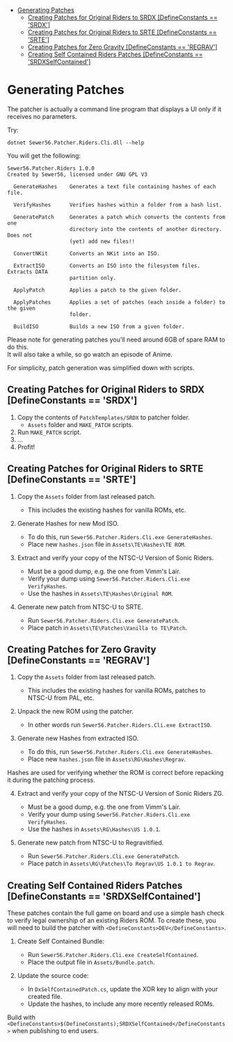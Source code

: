 - [Generating Patches](#generating-patches)
  - [Creating Patches for Original Riders to SRDX \[DefineConstants == 'SRDX'\]](#creating-patches-for-original-riders-to-srdx-defineconstants--srdx)
  - [Creating Patches for Original Riders to SRTE \[DefineConstants == 'SRTE'\]](#creating-patches-for-original-riders-to-srte-defineconstants--srte)
  - [Creating Patches for Zero Gravity \[DefineConstants == 'REGRAV'\]](#creating-patches-for-zero-gravity-defineconstants--regrav)
  - [Creating Self Contained Riders Patches \[DefineConstants == 'SRDXSelfContained'\]](#creating-self-contained-riders-patches-defineconstants--srdxselfcontained)

# Generating Patches

The patcher is actually a command line program that displays a UI only if it receives no parameters.

Try:
```
dotnet Sewer56.Patcher.Riders.Cli.dll --help
```

You will get the following:
```
Sewer56.Patcher.Riders 1.0.0
Created by Sewer56, licensed under GNU GPL V3

  GenerateHashes    Generates a text file containing hashes of each file.

  VerifyHashes      Verifies hashes within a folder from a hash list.

  GeneratePatch     Generates a patch which converts the contents from one
                    directory into the contents of another directory. Does not
                    (yet) add new files!!

  ConvertNKit       Converts an NKit into an ISO.

  ExtractISO        Converts an ISO into the filesystem files. Extracts DATA
                    partition only.

  ApplyPatch        Applies a patch to the given folder.

  ApplyPatches      Applies a set of patches (each inside a folder) to the given
                    folder.

  BuildISO          Builds a new ISO from a given folder.
```

Please note for generating patches you'll need around 6GB of spare RAM to do this.  
It will also take a while, so go watch an episode of Anime.  

For simplicity, patch generation was simplified down with scripts.

## Creating Patches for Original Riders to SRDX [DefineConstants == 'SRDX']

1. Copy the contents of `PatchTemplates/SRDX` to patcher folder. 
   - `Assets` folder and `MAKE_PATCH` scripts.
2. Run `MAKE_PATCH` script.
3. ...
4. Profit!

## Creating Patches for Original Riders to SRTE [DefineConstants == 'SRTE']

1. Copy the `Assets` folder from last released patch.
   - This includes the existing hashes for vanilla ROMs, etc.

2. Generate Hashes for new Mod ISO.

   - To do this, run `Sewer56.Patcher.Riders.Cli.exe GenerateHashes`.
   - Place new `hashes.json` file in `Assets\TE\Hashes\TE ROM`.

3. Extract and verify your copy of the NTSC-U Version of Sonic Riders.

   - Must be a good dump, e.g. the one from Vimm's Lair.
   - Verify your dump using `Sewer56.Patcher.Riders.Cli.exe VerifyHashes`.
   - Use the hashes in `Assets\TE\Hashes\Original ROM`.

4. Generate new patch from NTSC-U to SRTE.

   - Run `Sewer56.Patcher.Riders.Cli.exe GeneratePatch`.
   - Place patch in `Assets\TE\Patches\Vanilla to TE\Patch`.

## Creating Patches for Zero Gravity [DefineConstants == 'REGRAV']

1. Copy the `Assets` folder from last released patch.  
   - This includes the existing hashes for vanilla ROMs, patches to NTSC-U from PAL, etc.  

2. Unpack the new ROM using the patcher.  
   - In other words run `Sewer56.Patcher.Riders.Cli.exe ExtractISO`.  

3. Generate new Hashes from extracted ISO.  

   - To do this, run `Sewer56.Patcher.Riders.Cli.exe GenerateHashes`.  
   - Place new `hashes.json` file in `Assets\RG\Hashes\Regrav`.  

Hashes are used for verifying whether the ROM is correct before repacking it during the patching process.

4. Extract and verify your copy of the NTSC-U Version of Sonic Riders ZG.  

   - Must be a good dump, e.g. the one from Vimm's Lair.  
   - Verify your dump using `Sewer56.Patcher.Riders.Cli.exe VerifyHashes`.  
   - Use the hashes in `Assets\RG\Hashes\US 1.0.1`.  

5. Generate new patch from NTSC-U to Regravitified.  

   - Run `Sewer56.Patcher.Riders.Cli.exe GeneratePatch`.  
   - Place patch in `Assets\RG\Patches\To Regrav\US 1.0.1 to Regrav`.  

## Creating Self Contained Riders Patches [DefineConstants == 'SRDXSelfContained']

These patches contain the full game on board and use a simple hash check to verify legal ownership of an existing Riders ROM.
To create these, you will need to build the patcher with `<DefineConstants>DEV</DefineConstants>`.  

1. Create Self Contained Bundle:  

   - Run `Sewer56.Patcher.Riders.Cli.exe CreateSelfContained`.  
   - Place the output file in `Assets/Bundle.patch`.  

2. Update the source code:  

   - In `DxSelfContainedPatch.cs`, update the XOR key to align with your created file.  
   - Update the hashes, to include any more recently released ROMs.  

Build with `<DefineConstants>$(DefineConstants);SRDXSelfContained</DefineConstants>` when publishing to end users.

